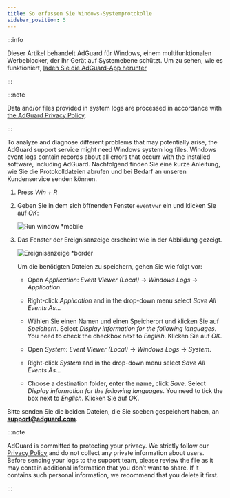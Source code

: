 ```yaml
---
title: So erfassen Sie Windows-Systemprotokolle
sidebar_position: 5
---
```


:::info

Dieser Artikel behandelt AdGuard für Windows, einem multifunktionalen Werbeblocker, der Ihr Gerät auf Systemebene schützt. Um zu sehen, wie es funktioniert, [laden Sie die AdGuard-App herunter](https://agrd.io/download-kb-adblock)

:::

:::note

Data and/or files provided in system logs are processed in accordance with [the AdGuard Privacy Policy](https://adguard.com/en/privacy.html).

:::

To analyze and diagnose different problems that may potentially arise, the AdGuard support service might need Windows system log files. Windows event logs contain records about all errors that occurr with the installed software, including AdGuard. Nachfolgend finden Sie eine kurze Anleitung, wie Sie die Protokolldateien abrufen und bei Bedarf an unseren Kundenservice senden können.

1. Press *Win + R*

1. Geben Sie in dem sich öffnenden Fenster `eventvwr` ein und klicken Sie auf *OK*:

    ![Run window *mobile](https://cdn.adtidy.org/public/Adguard/kb/newscreenshots/En/eng_event_logs_1.png)

1. Das Fenster der Ereignisanzeige erscheint wie in der Abbildung gezeigt.

    ![Ereignisanzeige *border](https://cdn.adtidy.org/public/Adguard/kb/newscreenshots/En/eng_event_logs_2.png)

    Um die benötigten Dateien zu speichern, gehen Sie wie folgt vor:

    - Open *Application*: *Event Viewer (Local)* → *Windows Logs* → *Application*.

    - Right-click *Application* and in the drop-down menu select *Save All Events As...*

    - Wählen Sie einen Namen und einen Speicherort und klicken Sie auf *Speichern*. Select *Display information for the following languages*. You need to check the checkbox next to *English*. Klicken Sie auf *OK*.

    - Open *System*: *Event Viewer (Local)* → *Windows Logs* → *System*.

    - Right-click *System* and in the drop-down menu select *Save All Events As...*

    - Choose a destination folder, enter the name, click *Save*. Select *Display information for the following languages*. You need to tick the box next to *English*. Klicken Sie auf *OK*.

Bitte senden Sie die beiden Dateien, die Sie soeben gespeichert haben, an **support@adguard.com**.

:::note

AdGuard is committed to protecting your privacy. We strictly follow our [Privacy Policy](https://adguard.com/privacy/windows.html) and do not collect any private information about users. Before sending your logs to the support team, please review the file as it may contain additional information that you don’t want to share. If it contains such personal information, we recommend that you delete it first.

:::
